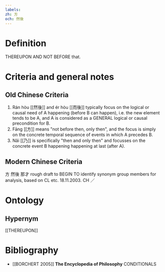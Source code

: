 ```yaml
---
labels: 
zh: 方
och: 然後
---
```


# Definition
THEREUPON AND NOT BEFORE that.
# Criteria and general notes
## Old Chinese Criteria
1. Rán hòu [[然後]] and ér hòu [[而後]] typically focus on the logical or causal need of A happening (before B can happen), i.e. the new element tends to be A, and A is considered as a GENERAL logical or causal precondition for B.
2. Fāng [[方]] means "not before then, only then", and the focus is simply on the concrete temporal sequence of events in which A precedes B.
3. Nǎi [[乃]] is specifically "then and only then" and focusses on the concrete event B happening happening at last (after A).
## Modern Chinese Criteria
方
然後
那才
rough draft to BEGIN TO identify synonym group members for analysis, based on CL etc. 18.11.2003. CH ／
# Ontology

## Hypernym
[[THEREUPON]]
# Bibliography
- [[BORCHERT 2005]]
**The Encyclopedia of Philosophy** 
CONDITIONALS